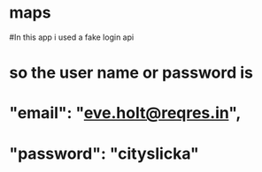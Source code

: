 # maps
#In this app i used a fake login api
# so the user name or password is 
 #   "email": "eve.holt@reqres.in",
 #   "password": "cityslicka"

#
